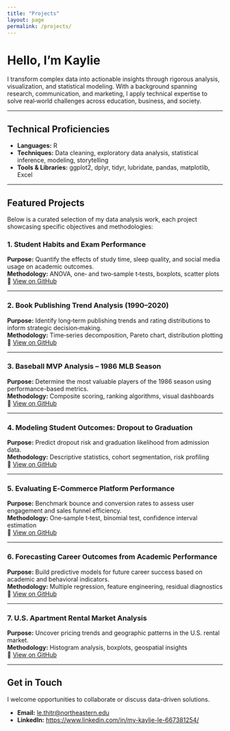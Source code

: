 ```yaml
---
title: "Projects"
layout: page
permalink: /projects/
---
```


# Hello, I’m Kaylie

I transform complex data into actionable insights through rigorous analysis, visualization, and statistical modeling. With a background spanning research, communication, and marketing, I apply technical expertise to solve real‑world challenges across education, business, and society.

---

## Technical Proficiencies

- **Languages:** R  
- **Techniques:** Data cleaning, exploratory data analysis, statistical inference, modeling, storytelling  
- **Tools & Libraries:** ggplot2, dplyr, tidyr, lubridate, pandas, matplotlib, Excel  

---

## Featured Projects

Below is a curated selection of my data analysis work, each project showcasing specific objectives and methodologies:

### 1. Student Habits and Exam Performance  
**Purpose:** Quantify the effects of study time, sleep quality, and social media usage on academic outcomes.  
**Methodology:** ANOVA, one‑ and two‑sample t‑tests, boxplots, scatter plots  
🔗 [View on GitHub](https://github.com/tramylttm2210/ANOVA-t-Tests-Visual-Analytics-of-Student-Habits-on-Exam-Performance)

---

### 2. Book Publishing Trend Analysis (1990–2020)  
**Purpose:** Identify long‑term publishing trends and rating distributions to inform strategic decision‑making.  
**Methodology:** Time‑series decomposition, Pareto chart, distribution plotting  
🔗 [View on GitHub](https://github.com/tramylttm2210/Book-Publishing-Trend-Analysis-1990-2020-)

---

### 3. Baseball MVP Analysis – 1986 MLB Season  
**Purpose:** Determine the most valuable players of the 1986 season using performance-based metrics.  
**Methodology:** Composite scoring, ranking algorithms, visual dashboards  
🔗 [View on GitHub](https://github.com/tramylttm2210/Baseball-MVP-Analysis-1986-MLB-Season-)

---

### 4. Modeling Student Outcomes: Dropout to Graduation  
**Purpose:** Predict dropout risk and graduation likelihood from admission data.  
**Methodology:** Descriptive statistics, cohort segmentation, risk profiling  
🔗 [View on GitHub](https://github.com/tramylttm2210/Modeling-Student-Outcomes-from-Admission-Data-Dropout-to-Graduate)

---

### 5. Evaluating E‑Commerce Platform Performance  
**Purpose:** Benchmark bounce and conversion rates to assess user engagement and sales funnel efficiency.  
**Methodology:** One‑sample t‑test, binomial test, confidence interval estimation  
🔗 [View on GitHub](https://github.com/tramylttm2210/Evaluating-E-Commerce-Platform-Performance-A-Statistical-Analysis-of-Bounce-and-Conversion-Rates-)

---

### 6. Forecasting Career Outcomes from Academic Performance  
**Purpose:** Build predictive models for future career success based on academic and behavioral indicators.  
**Methodology:** Multiple regression, feature engineering, residual diagnostics  
🔗 [View on GitHub](https://github.com/tramylttm2210/Forecasting-Career-Outcomes-from-Academic-Performance)

---

### 7. U.S. Apartment Rental Market Analysis  
**Purpose:** Uncover pricing trends and geographic patterns in the U.S. rental market.  
**Methodology:** Histogram analysis, boxplots, geospatial insights  
🔗 [View on GitHub](https://github.com/tramylttm2210/U.S.-Apartment-Rental-Market-Analysis-)

---

## Get in Touch

I welcome opportunities to collaborate or discuss data-driven solutions.  
- **Email:** le.thitr@northeastern.edu  
- **LinkedIn:** https://www.linkedin.com/in/my-kaylie-le-667381254/  
